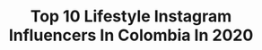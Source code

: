 ---
title: Top 10 Lifestyle Instagram Influencers In Colombia In 2020
description: >-
  Find top lifestyle Instagram influencers in Colombia in 2020. Most popular hashtags: #colombia #travel #lifestyle #venezuela.
platform: Instagram
profiles:
  - username: "folliedolliebeaute"
    fullname: >-
      #FollieDollieTips 🌿
    location: "Colombia"
    followers: 53284
    engagement: 895
    commentsToLikes: 0.122599
    avatar: "https://scontent-lhr8-1.cdninstagram.com/v/t51.2885-19/s320x320/80685717_2400043833639291_184868084048199680_n.jpg?_nc_ht=scontent-lhr8-1.cdninstagram.com&_nc_ohc=sl4grXOoONkAX9_H6GQ&oh=9b52e2f1aecf00242e6c50322c896ffa&oe=5EBA1313"
    verified: false
    hashtags: "#folliedollietips, #sundaywisdom, #nofilter, #panama"
  - username: "ikeoficial"
    fullname: >-
      Cesar  🔱  ike   Ⓜ️
    location: "Colombia"
    followers: 9055
    engagement: 1074
    commentsToLikes: 0.130959
    avatar: "https://scontent-amt2-1.cdninstagram.com/v/t51.2885-19/s320x320/83640204_582799135637852_8270957004537724928_n.jpg?_nc_ht=scontent-amt2-1.cdninstagram.com&_nc_ohc=a-4e5wJ7W9wAX8TfGd3&oh=26b72885329aa1ffa9c752ff1b2f9f7c&oe=5EBB461A"
    verified: false
    hashtags: "#styletravel, #italia, #artpicture, #relax"
  - username: "branorozcom"
    fullname: >-
      Bran Orozco Muñoz
    location: "Colombia"
    followers: 17188
    engagement: 527
    commentsToLikes: 0.110827
    avatar: "https://scontent-ams4-1.cdninstagram.com/v/t51.2885-19/s320x320/73269272_734564867040805_7099985375883427840_n.jpg?_nc_ht=scontent-ams4-1.cdninstagram.com&_nc_ohc=a8Fp5ba5IdQAX9Pcv8P&oh=80002fa9962dffe997c57bf060ca1b91&oe=5EBB101B"
    verified: false
    hashtags: "#travelcolombia, #hotelhilton, #barranquilla, #style"
  - username: "_omnia.x"
    fullname: >-
      O M N I A
    location: "Colombia"
    followers: 26757
    engagement: 1432
    commentsToLikes: 0.027958
    avatar: "https://scontent-amt2-1.cdninstagram.com/v/t51.2885-19/s320x320/49774275_2335480866503271_6827033851965997056_n.jpg?_nc_ht=scontent-amt2-1.cdninstagram.com&_nc_ohc=TpYdTFhXIdUAX_4Nexl&oh=b3b87a7e5549df1b52a7382763a89820&oe=5EBA46FD"
    verified: false
    hashtags: "#sonyalphaportrait, #majestic, #collateral, #sonyalphaclub"
  - username: "dr.tonni"
    fullname: >-
      GORDO PERO CHIMBA MI AMOR
    location: "Colombia"
    followers: 251028
    engagement: 537
    commentsToLikes: 0.024576
    avatar: "https://scontent-ams4-1.cdninstagram.com/v/t51.2885-19/s320x320/65267054_488847795223134_7880310496102973440_n.jpg?_nc_ht=scontent-ams4-1.cdninstagram.com&_nc_ohc=9oPwKVmjiRIAX-7_pHM&oh=e3fd0c0dc53e49cca4d2920474a2f2cb&oe=5EBD4F21"
    verified: false
    hashtags: "#comedia, #fyp, #blondehair, #fryp"
  - username: "marceloperamontoya"
    fullname: >-
      MARCELA LOPERA
    location: "Colombia"
    followers: 18942
    engagement: 386
    commentsToLikes: 0.084637
    avatar: "https://scontent-lhr8-1.cdninstagram.com/v/t51.2885-19/s320x320/14310641_1074357439350471_1916729856_a.jpg?_nc_ht=scontent-lhr8-1.cdninstagram.com&_nc_ohc=YEVR0dj8SbQAX8io67M&oh=9d82305c202c08753a982fbe4f4e6be8&oe=5EB973C9"
    verified: false
    hashtags: "#loreta, #2020, #loretaonboard, #26weeks"
  - username: "benjamin_batz"
    fullname: >-
      Benjamin Batz
    location: "Colombia"
    followers: 24282
    engagement: 766
    commentsToLikes: 0.032009
    avatar: "https://scontent-lhr8-1.cdninstagram.com/v/t51.2885-19/s320x320/72704051_573287393477995_3459400027246428160_n.jpg?_nc_ht=scontent-lhr8-1.cdninstagram.com&_nc_ohc=-3SZSSM7r_wAX-qERpK&oh=2bc9c3737a6cd7877b737eeb57f9b105&oe=5EBC29D8"
    verified: false
    hashtags: "#mykayakguide"
  - username: "manumontoz"
    fullname: >-
      MANU MONTOYA🦋
    location: "Colombia"
    followers: 436880
    engagement: 185
    commentsToLikes: 0.029507
    avatar: "https://scontent-ams4-1.cdninstagram.com/v/t51.2885-19/s320x320/91530870_557376128242679_8504989149726507008_n.jpg?_nc_ht=scontent-ams4-1.cdninstagram.com&_nc_ohc=57OH2QJpvywAX8Z8qH8&oh=395d2c8a435bd77f9c90ab85f4e731bf&oe=5EBA3355"
    verified: false
    hashtags: "#abh, #instagirls, #makeupmoodboards, #lipicing"
  - username: "angelperez_ignacio"
    fullname: >-
      Angel Ignacio Pérez
    location: "Colombia"
    followers: 125609
    engagement: 853
    commentsToLikes: 0.011387
    avatar: "https://scontent-amt2-1.cdninstagram.com/v/t51.2885-19/s320x320/75244354_765274700614721_1256530048660275200_n.jpg?_nc_ht=scontent-amt2-1.cdninstagram.com&_nc_ohc=9GxuxPbBjT4AX9Zrr4H&oh=44886ea39787638f49e8940a6986b6cc&oe=5EBB3C79"
    verified: false
    hashtags: "#dollypartonchallenge, #tbt, #yomequedoencasa, #qued"
  - username: "leidygomez063"
    fullname: >-
      ⚜️ 𝐋𝐞𝐢𝐢𝐝𝐲 𝐆𝐨́𝐦𝐞𝐳  ⚜️
    location: "Colombia"
    followers: 220982
    engagement: 452
    commentsToLikes: 0.018715
    avatar: "https://scontent-ams4-1.cdninstagram.com/v/t51.2885-19/s320x320/70975937_251618885755663_8153208521907765248_n.jpg?_nc_ht=scontent-ams4-1.cdninstagram.com&_nc_ohc=2QT72kj0M5QAX_8y6eS&oh=149b62bdc5f0cb7595408dcb448c4d07&oe=5E846728"
    verified: false
    hashtags: "#studiolife, #newyork, #studio, #mixtape"
---
